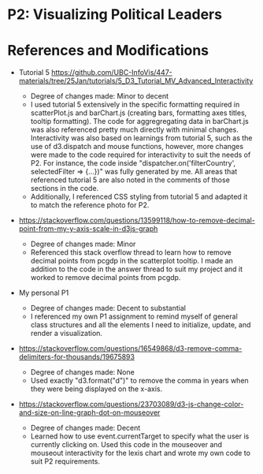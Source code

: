 # P2: Visualizing Political Leaders

# References and Modifications
* Tutorial 5 https://github.com/UBC-InfoVis/447-materials/tree/25Jan/tutorials/5_D3_Tutorial_MV_Advanced_Interactivity
    * Degree of changes made: Minor to decent
    * I used tutorial 5 extensively in the specific formatting required in scatterPlot.js and barChart.js (creating bars, formatting axes titles, tooltip formatting). The code for aggregregating data in barChart.js was also referenced pretty much directly with minimal changes. Interactivity was also based on learnings from tutorial 5, such as the use of d3.dispatch and mouse functions, however, more changes were made to the code required for interactivity to suit the needs of P2. For instance, the code inside "dispatcher.on('filterCountry', selectedFilter => {...})" was fully generated by me. All areas that referenced tutorial 5 are also noted in the comments of those sections in the code.
    * Additionally, I referenced CSS styling from tutorial 5 and adapted it to match the reference photo for P2.

* https://stackoverflow.com/questions/13599118/how-to-remove-decimal-point-from-my-y-axis-scale-in-d3js-graph
    * Degree of changes made: Minor
    * Referenced this stack overflow thread to learn how to remove decimal points from pcgdp in the scatterplot tooltip. I made an addition to the code in the answer thread to suit my project and it worked to remove decimal points from pcgdp.

* My personal P1
    * Degree of changes made: Decent to substantial
    * I referenced my own P1 assignment to remind myself of general class structures and all the elements I need to initialize, update, and render a visualization.


* https://stackoverflow.com/questions/16549868/d3-remove-comma-delimiters-for-thousands/19675893
    * Degree of changes made: None
    * Used exactly "d3.format("d")" to remove the comma in years when they were being displayed on the x-axis.

* https://stackoverflow.com/questions/23703089/d3-js-change-color-and-size-on-line-graph-dot-on-mouseover
    * Degree of changes made: Decent
    * Learned how to use event.currentTarget to specify what the user is currently clicking on. Used this code in the mouseover and mouseout interactivity for the lexis chart and wrote my own code to suit P2 requirements.